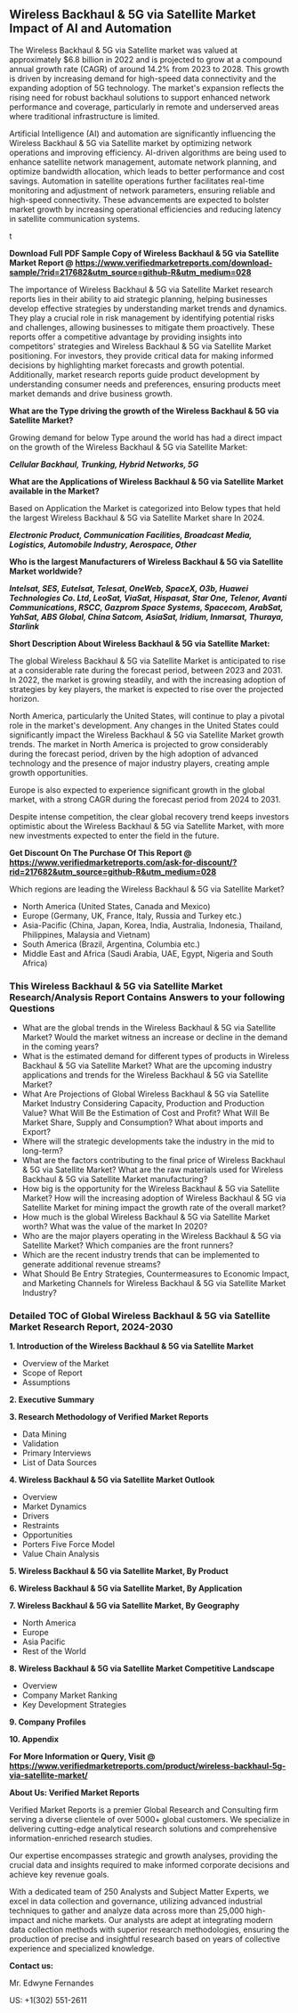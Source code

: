 <h2>Wireless Backhaul & 5G via Satellite Market Impact of AI and Automation</h2><p>The Wireless Backhaul & 5G via Satellite market was valued at approximately $6.8 billion in 2022 and is projected to grow at a compound annual growth rate (CAGR) of around 14.2% from 2023 to 2028. This growth is driven by increasing demand for high-speed data connectivity and the expanding adoption of 5G technology. The market's expansion reflects the rising need for robust backhaul solutions to support enhanced network performance and coverage, particularly in remote and underserved areas where traditional infrastructure is limited.</p><p>Artificial Intelligence (AI) and automation are significantly influencing the Wireless Backhaul & 5G via Satellite market by optimizing network operations and improving efficiency. AI-driven algorithms are being used to enhance satellite network management, automate network planning, and optimize bandwidth allocation, which leads to better performance and cost savings. Automation in satellite operations further facilitates real-time monitoring and adjustment of network parameters, ensuring reliable and high-speed connectivity. These advancements are expected to bolster market growth by increasing operational efficiencies and reducing latency in satellite communication systems.</p>t</p><p id="" class=""><strong>Download Full PDF Sample Copy of Wireless Backhaul & 5G via Satellite Market Report @ <a href="https://www.verifiedmarketreports.com/download-sample/?rid=217682&utm_source=github-R&utm_medium=028" target="_blank">https://www.verifiedmarketreports.com/download-sample/?rid=217682&utm_source=github-R&utm_medium=028</a></strong></p><p>The importance of&nbsp;Wireless Backhaul & 5G via Satellite Market research reports lies in their ability to aid strategic planning, helping businesses develop effective strategies by understanding market trends and dynamics. They play a crucial role in risk management by identifying potential risks and challenges, allowing businesses to mitigate them proactively. These reports offer a competitive advantage by providing insights into competitors' strategies and Wireless Backhaul & 5G via Satellite Market positioning. For investors, they provide critical data for making informed decisions by highlighting market forecasts and growth potential. Additionally, market research reports guide product development by understanding consumer needs and preferences, ensuring products meet market demands and drive business growth.</p><p><strong>What are the&nbsp;Type driving the growth of the Wireless Backhaul & 5G via Satellite Market?</strong></p><p id="" class="">Growing demand for below Type around the world has had a direct impact on the growth of the Wireless Backhaul & 5G via Satellite Market:</p><em><strong>Cellular Backhaul, Trunking, Hybrid Networks, 5G</strong></em></p><strong>What are the&nbsp;Applications&nbsp;of Wireless Backhaul & 5G via Satellite Market available in the Market?</strong></p><p id="" class="">Based on Application the Market is categorized into Below types that held the largest Wireless Backhaul & 5G via Satellite Market share In 2024.</p><em><strong>Electronic Product, Communication Facilities, Broadcast Media, Logistics, Automobile Industry, Aerospace, Other</strong></em></p><strong>Who is the largest Manufacturers of Wireless Backhaul & 5G via Satellite Market worldwide?</strong></p><p><em><strong>Intelsat, SES, Eutelsat, Telesat, OneWeb, SpaceX, O3b, Huawei Technologies Co. Ltd, LeoSat, ViaSat, Hispasat, Star One, Telenor, Avanti Communications, RSCC, Gazprom Space Systems, Spacecom, ArabSat, YahSat, ABS Global, China Satcom, AsiaSat, Iridium, Inmarsat, Thuraya, Starlink</strong></em></p><p id="" class=""><strong>Short Description About Wireless Backhaul & 5G via Satellite Market:</strong></p><p>The global Wireless Backhaul & 5G via Satellite Market is anticipated to rise at a considerable rate during the forecast period, between 2023 and 2031. In 2022, the market is growing steadily, and with the increasing adoption of strategies by key players, the market is expected to rise over the projected horizon.</p><p>North America, particularly the United States, will continue to play a pivotal role in the market's development. Any changes in the United States could significantly impact the Wireless Backhaul & 5G via Satellite Market growth trends. The market in North America is projected to grow considerably during the forecast period, driven by the high adoption of advanced technology and the presence of major industry players, creating ample growth opportunities.</p><p>Europe is also expected to experience significant growth in the global market, with a strong CAGR during the forecast period from 2024 to 2031.</p><p>Despite intense competition, the clear global recovery trend keeps investors optimistic about the Wireless Backhaul & 5G via Satellite Market, with more new investments expected to enter the field in the future.</p><p id="" class=""><strong>Get Discount On The Purchase Of This Report @ <a href="https://www.verifiedmarketreports.com/ask-for-discount/?rid=217682&utm_source=github-R&utm_medium=028" target="_blank">https://www.verifiedmarketreports.com/ask-for-discount/?rid=217682&utm_source=github-R&utm_medium=028</a></strong></p>Which regions are leading the Wireless Backhaul & 5G via Satellite Market?</p><ul><li>North America (United States, Canada and Mexico)</li><li>Europe (Germany, UK, France, Italy, Russia and Turkey etc.)</li><li>Asia-Pacific (China, Japan, Korea, India, Australia, Indonesia, Thailand, Philippines, Malaysia and Vietnam)</li><li>South America (Brazil, Argentina, Columbia etc.)</li><li>Middle East and Africa (Saudi Arabia, UAE, Egypt, Nigeria and South Africa)</li></ul><h3 id="" class="">This Wireless Backhaul & 5G via Satellite Market Research/Analysis Report Contains Answers to your following Questions</h3><ul><li>What are the global trends in the Wireless Backhaul & 5G via Satellite Market? Would the market witness an increase or decline in the demand in the coming years?</li><li>What is the estimated demand for different types of products in Wireless Backhaul & 5G via Satellite Market? What are the upcoming industry applications and trends for the Wireless Backhaul & 5G via Satellite Market?</li><li>What Are Projections of Global Wireless Backhaul & 5G via Satellite Market Industry Considering Capacity, Production and Production Value? What Will Be the Estimation of Cost and Profit? What Will Be Market Share, Supply and Consumption? What about imports and Export?</li><li>Where will the strategic developments take the industry in the mid to long-term?</li><li>What are the factors contributing to the final price of Wireless Backhaul & 5G via Satellite Market? What are the raw materials used for Wireless Backhaul & 5G via Satellite Market manufacturing?</li><li>How big is the opportunity for the Wireless Backhaul & 5G via Satellite Market? How will the increasing adoption of Wireless Backhaul & 5G via Satellite Market for mining impact the growth rate of the overall market?</li><li>How much is the global Wireless Backhaul & 5G via Satellite Market worth? What was the value of the market In 2020?</li><li>Who are the major players operating in the Wireless Backhaul & 5G via Satellite Market? Which companies are the front runners?</li><li>Which are the recent industry trends that can be implemented to generate additional revenue streams?</li><li>What Should Be Entry Strategies, Countermeasures to Economic Impact, and Marketing Channels for Wireless Backhaul & 5G via Satellite Market Industry?</li></ul><h3 id="" class="">Detailed TOC of Global Wireless Backhaul & 5G via Satellite Market Research Report, 2024-2030</h3><p id="" class=""><strong>1. Introduction of the Wireless Backhaul & 5G via Satellite Market</strong></p><ul><li>Overview of the Market</li><li>Scope of Report</li><li>Assumptions</li></ul><p id="" class=""><strong>2. Executive Summary</strong></p><p id="" class=""><strong>3. Research Methodology of Verified Market Reports</strong></p><ul><li>Data Mining</li><li>Validation</li><li>Primary Interviews</li><li>List of Data Sources</li></ul><p id="" class=""><strong>4. Wireless Backhaul & 5G via Satellite Market Outlook</strong></p><ul><li>Overview</li><li>Market Dynamics</li><li>Drivers</li><li>Restraints</li><li>Opportunities</li><li>Porters Five Force Model</li><li>Value Chain Analysis</li></ul><p id="" class=""><strong>5. Wireless Backhaul & 5G via Satellite Market, By Product</strong></p><p id="" class=""><strong>6. Wireless Backhaul & 5G via Satellite Market, By Application</strong></p><p id="" class=""><strong>7. Wireless Backhaul & 5G via Satellite Market, By Geography</strong></p><ul><li>North America</li><li>Europe</li><li>Asia Pacific</li><li>Rest of the World</li></ul><p id="" class=""><strong>8. Wireless Backhaul & 5G via Satellite Market Competitive Landscape</strong></p><ul><li>Overview</li><li>Company Market Ranking</li><li>Key Development Strategies</li></ul><p id="" class=""><strong>9. Company Profiles</strong></p><p id="" class=""><strong>10. Appendix</strong></p><p id="" class=""><strong>For More Information or Query, Visit @ <a href="https://www.verifiedmarketreports.com/product/wireless-backhaul-5g-via-satellite-market/" target="_blank">https://www.verifiedmarketreports.com/product/wireless-backhaul-5g-via-satellite-market/</a></strong></p><p id="" class=""><strong>About Us: Verified Market Reports</strong></p><p id="" class="">Verified Market Reports is a premier Global Research and Consulting firm serving a diverse clientele of over 5000+ global customers. We specialize in delivering cutting-edge analytical research solutions and comprehensive information-enriched research studies.</p><p id="" class="">Our expertise encompasses strategic and growth analyses, providing the crucial data and insights required to make informed corporate decisions and achieve key revenue goals.</p><p id="" class="">With a dedicated team of 250 Analysts and Subject Matter Experts, we excel in data collection and governance, utilizing advanced industrial techniques to gather and analyze data across more than 25,000 high-impact and niche markets. Our analysts are adept at integrating modern data collection methods with superior research methodologies, ensuring the production of precise and insightful research based on years of collective experience and specialized knowledge.</p><p id="" class=""><strong>Contact us:</strong></p><p id="" class="">Mr. Edwyne Fernandes</p><p id="" class="">US: +1(302) 551-2611</p>